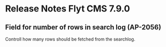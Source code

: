 # Release Notes Flyt CMS 7.9.0

## Field for number of rows in search log (AP-2056)
Controll how many rows should be fetched from the searchlog.
